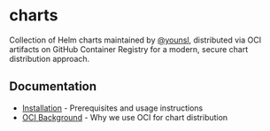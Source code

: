 # charts

Collection of Helm charts maintained by [@younsl](https://github.com/younsl), distributed via OCI artifacts on GitHub Container Registry for a modern, secure chart distribution approach.

## Documentation

- [Installation](docs/installation.md) - Prerequisites and usage instructions
- [OCI Background](docs/oci-background.md) - Why we use OCI for chart distribution
